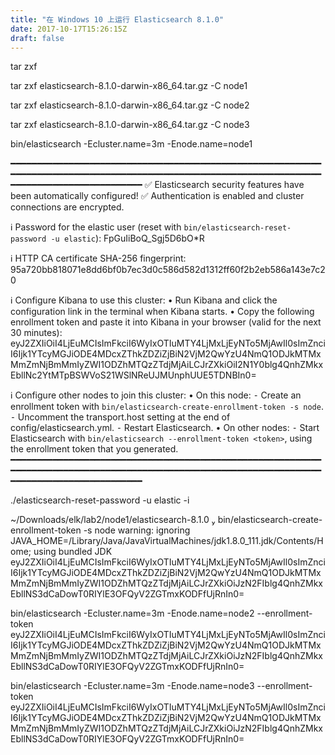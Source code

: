 ```yaml
---
title: "在 Windows 10 上运行 Elasticsearch 8.1.0"
date: 2017-10-17T15:26:15Z
draft: false
---
```



tar zxf

tar zxf elasticsearch-8.1.0-darwin-x86_64.tar.gz -C node1

tar zxf elasticsearch-8.1.0-darwin-x86_64.tar.gz -C node2

tar zxf elasticsearch-8.1.0-darwin-x86_64.tar.gz -C node3

bin/elasticsearch -Ecluster.name=3m -Enode.name=node1

━━━━━━━━━━━━━━━━━━━━━━━━━━━━━━━━━━━━━━━━━━━━━━━━━━━━━━━━━━━━━━━━━━━━━━━━━━━━━━━━━━━━━━━━━━━━━━━━━━━━━━━━━━━━━━━━━━━━━━━━━━━━━━━━━━━━━━━━━━━━━━━
✅ Elasticsearch security features have been automatically configured!
✅ Authentication is enabled and cluster connections are encrypted.

ℹ️  Password for the elastic user (reset with `bin/elasticsearch-reset-password -u elastic`):
  FpGuIiBoQ_Sgj5D6bO*R

ℹ️  HTTP CA certificate SHA-256 fingerprint:
  95a720bb818071e8dd6bf0b7ec3d0c586d582d1312ff60f2b2eb586a143e7c20

ℹ️  Configure Kibana to use this cluster:
• Run Kibana and click the configuration link in the terminal when Kibana starts.
• Copy the following enrollment token and paste it into Kibana in your browser (valid for the next 30 minutes):
  eyJ2ZXIiOiI4LjEuMCIsImFkciI6WyIxOTIuMTY4LjMxLjEyNTo5MjAwIl0sImZnciI6Ijk1YTcyMGJiODE4MDcxZThkZDZiZjBiN2VjM2QwYzU4NmQ1ODJkMTMxMmZmNjBmMmIyZWI1ODZhMTQzZTdjMjAiLCJrZXkiOiI2N1Y0blg4QnhZMkxEbllNc2YtMTpBSWVoS21WSlNReUJMUnphUUE5TDNBIn0=

ℹ️  Configure other nodes to join this cluster:
• On this node:
  ⁃ Create an enrollment token with `bin/elasticsearch-create-enrollment-token -s node`.
  ⁃ Uncomment the transport.host setting at the end of config/elasticsearch.yml.
  ⁃ Restart Elasticsearch.
• On other nodes:
  ⁃ Start Elasticsearch with `bin/elasticsearch --enrollment-token <token>`, using the enrollment token that you generated.
━━━━━━━━━━━━━━━━━━━━━━━━━━━━━━━━━━━━━━━━━━━━━━━━━━━━━━━━━━━━━━━━━━━━━━━━━━━━━━━━━━━━━━━━━━━━━━━━━━━━━━━━━━━━━━━━━━━━━━━━━━━━━━━━━━━━━━━━━━━━━━━

./elasticsearch-reset-password -u elastic -i

 ~/Downloads/elk/lab2/node1/elasticsearch-8.1.0  bin/elasticsearch-create-enrollment-token -s node
warning: ignoring JAVA_HOME=/Library/Java/JavaVirtualMachines/jdk1.8.0_111.jdk/Contents/Home; using bundled JDK
eyJ2ZXIiOiI4LjEuMCIsImFkciI6WyIxOTIuMTY4LjMxLjEyNTo5MjAwIl0sImZnciI6Ijk1YTcyMGJiODE4MDcxZThkZDZiZjBiN2VjM2QwYzU4NmQ1ODJkMTMxMmZmNjBmMmIyZWI1ODZhMTQzZTdjMjAiLCJrZXkiOiJzN2FIblg4QnhZMkxEbllNS3dCaDowT0RIYlE3OFQyV2ZGTmxKODFfUjRnIn0=

bin/elasticsearch -Ecluster.name=3m -Enode.name=node2 --enrollment-token  eyJ2ZXIiOiI4LjEuMCIsImFkciI6WyIxOTIuMTY4LjMxLjEyNTo5MjAwIl0sImZnciI6Ijk1YTcyMGJiODE4MDcxZThkZDZiZjBiN2VjM2QwYzU4NmQ1ODJkMTMxMmZmNjBmMmIyZWI1ODZhMTQzZTdjMjAiLCJrZXkiOiJzN2FIblg4QnhZMkxEbllNS3dCaDowT0RIYlE3OFQyV2ZGTmxKODFfUjRnIn0=

bin/elasticsearch -Ecluster.name=3m -Enode.name=node3 --enrollment-token  eyJ2ZXIiOiI4LjEuMCIsImFkciI6WyIxOTIuMTY4LjMxLjEyNTo5MjAwIl0sImZnciI6Ijk1YTcyMGJiODE4MDcxZThkZDZiZjBiN2VjM2QwYzU4NmQ1ODJkMTMxMmZmNjBmMmIyZWI1ODZhMTQzZTdjMjAiLCJrZXkiOiJzN2FIblg4QnhZMkxEbllNS3dCaDowT0RIYlE3OFQyV2ZGTmxKODFfUjRnIn0=

